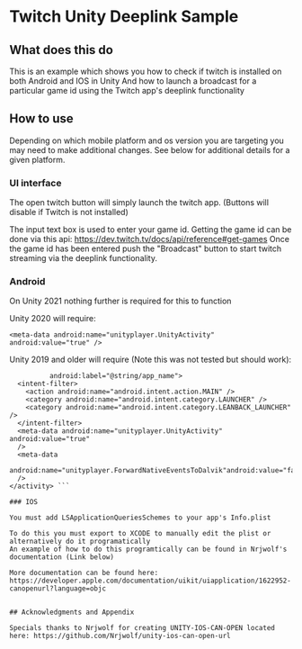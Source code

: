 # Twitch Unity Deeplink Sample

## What does this do

This is an example which shows you how to check if twitch is installed on both Android and IOS in Unity
And how to launch a broadcast for a particular game id using the Twitch app's deeplink functionality

## How to use

Depending on which mobile platform and os version you are targeting you may need to make additional changes.
See below for additional details for a given platform.

### UI interface

The open twitch button will simply launch the twitch app. (Buttons will disable if Twitch is not installed)

The input text box is used to enter your game id. Getting the game id can be done via this api: https://dev.twitch.tv/docs/api/reference#get-games
Once the game id has been entered push the "Broadcast" button to start twitch streaming via the deeplink functionality.

### Android

On Unity 2021 nothing further is required for this to function

Unity 2020 will require:

`<meta-data android:name="unityplayer.UnityActivity" android:value="true" />`

Unity 2019 and older will require (Note this was not tested but should work):

``` <activity android:name="com.unity3d.player.UnityPlayerNativeActivity"
          android:label="@string/app_name">
  <intent-filter>
    <action android:name="android.intent.action.MAIN" />
    <category android:name="android.intent.category.LAUNCHER" />
    <category android:name="android.intent.category.LEANBACK_LAUNCHER" />
  </intent-filter>
  <meta-data android:name="unityplayer.UnityActivity" android:value="true"
  />
  <meta-data
 android:name="unityplayer.ForwardNativeEventsToDalvik"android:value="false"
  />
</activity> ```

### IOS

You must add LSApplicationQueriesSchemes to your app's Info.plist

To do this you must export to XCODE to manually edit the plist or alternatively do it programatically
An example of how to do this programtically can be found in Nrjwolf's documentation (Link below)

More documentation can be found here: https://developer.apple.com/documentation/uikit/uiapplication/1622952-canopenurl?language=objc


## Acknowledgments and Appendix

Specials thanks to Nrjwolf for creating UNITY-IOS-CAN-OPEN located here: https://github.com/Nrjwolf/unity-ios-can-open-url